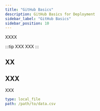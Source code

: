 ```yaml
---
title: "GitHub Basics"
description: GitHub Basics for Deployment
sidebar_label: "GitHub Basics"
sidebar_position: 10
---
```


XXXX

:::tip XXX
XXX
:::



## XX

## XXX

XXX

```yaml
type: local_file
path: /path/to/data.csv
```
